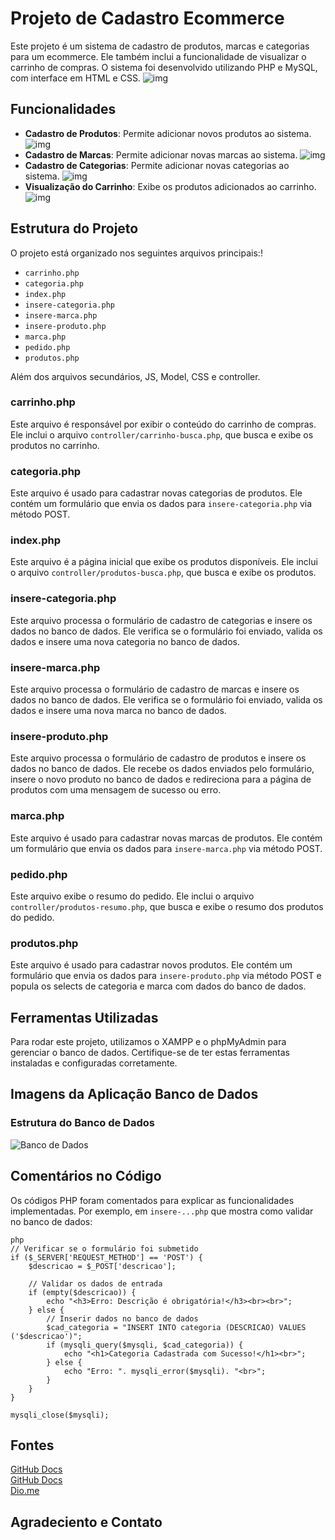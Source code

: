 # Projeto de Cadastro Ecommerce

Este projeto é um sistema de cadastro de produtos, marcas e categorias para um ecommerce. Ele também inclui a funcionalidade de visualizar o carrinho de compras. O sistema foi desenvolvido utilizando PHP e MySQL, com interface em HTML e CSS.
![img](img/index.png)
## Funcionalidades

- **Cadastro de Produtos**: Permite adicionar novos produtos ao sistema.
![img](img/produto.png)
- **Cadastro de Marcas**: Permite adicionar novas marcas ao sistema.
![img](img/marca.png)
- **Cadastro de Categorias**: Permite adicionar novas categorias ao sistema.
![img](img/categoria.png)
- **Visualização do Carrinho**: Exibe os produtos adicionados ao carrinho.
![img](img/carrinho.png)
## Estrutura do Projeto

O projeto está organizado nos seguintes arquivos principais:!

- `carrinho.php`
- `categoria.php`
- `index.php`
- `insere-categoria.php`
- `insere-marca.php`
- `insere-produto.php`
- `marca.php`
- `pedido.php`
- `produtos.php`

Além dos arquivos secundários, JS, Model, CSS e controller.

### carrinho.php

Este arquivo é responsável por exibir o conteúdo do carrinho de compras. Ele inclui o arquivo `controller/carrinho-busca.php`, que busca e exibe os produtos no carrinho.

### categoria.php

Este arquivo é usado para cadastrar novas categorias de produtos. Ele contém um formulário que envia os dados para `insere-categoria.php` via método POST.

### index.php

Este arquivo é a página inicial que exibe os produtos disponíveis. Ele inclui o arquivo `controller/produtos-busca.php`, que busca e exibe os produtos.

### insere-categoria.php

Este arquivo processa o formulário de cadastro de categorias e insere os dados no banco de dados. Ele verifica se o formulário foi enviado, valida os dados e insere uma nova categoria no banco de dados.

### insere-marca.php

Este arquivo processa o formulário de cadastro de marcas e insere os dados no banco de dados. Ele verifica se o formulário foi enviado, valida os dados e insere uma nova marca no banco de dados.

### insere-produto.php

Este arquivo processa o formulário de cadastro de produtos e insere os dados no banco de dados. Ele recebe os dados enviados pelo formulário, insere o novo produto no banco de dados e redireciona para a página de produtos com uma mensagem de sucesso ou erro.

### marca.php

Este arquivo é usado para cadastrar novas marcas de produtos. Ele contém um formulário que envia os dados para `insere-marca.php` via método POST.

### pedido.php

Este arquivo exibe o resumo do pedido. Ele inclui o arquivo `controller/produtos-resumo.php`, que busca e exibe o resumo dos produtos do pedido.

### produtos.php

Este arquivo é usado para cadastrar novos produtos. Ele contém um formulário que envia os dados para `insere-produto.php` via método POST e popula os selects de categoria e marca com dados do banco de dados.

## Ferramentas Utilizadas

Para rodar este projeto, utilizamos o XAMPP e o phpMyAdmin para gerenciar o banco de dados. Certifique-se de ter estas ferramentas instaladas e configuradas corretamente.

## Imagens da Aplicação Banco de Dados

### Estrutura do Banco de Dados

![Banco de Dados](img/bdd.png)

## Comentários no Código

Os códigos PHP foram comentados para explicar as funcionalidades implementadas. Por exemplo, em `insere-...php` que mostra como validar no banco de dados:  


```
php
// Verificar se o formulário foi submetido
if ($_SERVER['REQUEST_METHOD'] == 'POST') {
    $descricao = $_POST['descricao'];

    // Validar os dados de entrada
    if (empty($descricao)) {
        echo "<h3>Erro: Descrição é obrigatória!</h3><br><br>";
    } else {
        // Inserir dados no banco de dados
        $cad_categoria = "INSERT INTO categoria (DESCRICAO) VALUES ('$descricao')";
        if (mysqli_query($mysqli, $cad_categoria)) {
            echo "<h1>Categoria Cadastrada com Sucesso!</h1><br>";
        } else {
            echo "Erro: ". mysqli_error($mysqli). "<br>";
        }
    }
}

mysqli_close($mysqli); 

```
## Fontes
[GitHub Docs](https://docs.github.com/pt/get-started/writing-on-github/working-with-advanced-formatting/creating-and-highlighting-code-blocks)  
[GitHub Docs](https://docs.github.com/pt/get-started/writing-on-github/getting-started-with-writing-and-formatting-on-github/basic-writing-and-formatting-syntax)  
[Dio.me](https://www.dio.me/articles/personalize-o-readme-no-github)  

## Agradeciento e Contato


